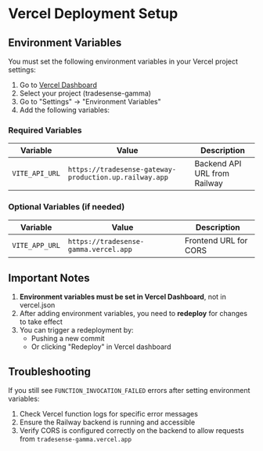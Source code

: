 # Vercel Deployment Setup

## Environment Variables

You must set the following environment variables in your Vercel project settings:

1. Go to [Vercel Dashboard](https://vercel.com/dashboard)
2. Select your project (tradesense-gamma)
3. Go to "Settings" → "Environment Variables"
4. Add the following variables:

### Required Variables

| Variable | Value | Description |
|----------|-------|-------------|
| `VITE_API_URL` | `https://tradesense-gateway-production.up.railway.app` | Backend API URL from Railway |

### Optional Variables (if needed)

| Variable | Value | Description |
|----------|-------|-------------|
| `VITE_APP_URL` | `https://tradesense-gamma.vercel.app` | Frontend URL for CORS |

## Important Notes

1. **Environment variables must be set in Vercel Dashboard**, not in vercel.json
2. After adding environment variables, you need to **redeploy** for changes to take effect
3. You can trigger a redeployment by:
   - Pushing a new commit
   - Or clicking "Redeploy" in Vercel dashboard

## Troubleshooting

If you still see `FUNCTION_INVOCATION_FAILED` errors after setting environment variables:

1. Check Vercel function logs for specific error messages
2. Ensure the Railway backend is running and accessible
3. Verify CORS is configured correctly on the backend to allow requests from `tradesense-gamma.vercel.app`